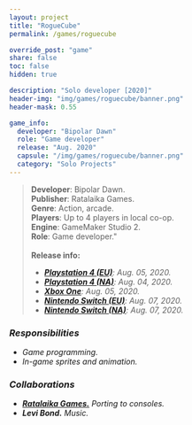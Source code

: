 ```yaml
---
layout: project
title: "RogueCube"
permalink: /games/roguecube

override_post: "game"
share: false
toc: false
hidden: true

description: "Solo developer [2020]"
header-img: "img/games/roguecube/banner.png"
header-mask: 0.55

game_info:
  developer: "Bipolar Dawn"
  role: "Game developer"
  release: "Aug. 2020"
  capsule: "/img/games/roguecube/banner.png"
  category: "Solo Projects"
---
```


>**Developer**: Bipolar Dawn.<br>
>**Publisher**: Ratalaika Games.<br>
>**Genre**: Action, arcade.<br>
>**Players**: Up to 4 players in local co-op.<br>
>**Engine**: GameMaker Studio 2.<br>
>**Role**: Game developer."<br>
><br>
>**Release info:**
>- [<i class='fab fa-playstation'/> **Playstation 4 (EU)**](https://store.playstation.com/en-gb/product/EP0896-CUSA14184_00-RATAGAMROGUECUBE): Aug. 05, 2020.
>- [<i class='fab fa-playstation'/> **Playstation 4 (NA)**](https://store.playstation.com/en-gb/product/EP0896-CUSA14184_00-RATAGAMROGUECUBE): Aug. 04, 2020.
>- [<i class='fab fa-xbox'/> **Xbox One**](https://www.microsoft.com/en-us/p/roguecube/9n0rzlp9cqhg?activetab=pivot:overviewtab): Aug. 05, 2020.
>- [<i class='fa fa-gamepad'/> **Nintendo Switch (EU)**](https://www.nintendo.com/games/detail/roguecube-switch/): Aug. 07, 2020.
>- [<i class='fa fa-gamepad'/> **Nintendo Switch (NA)**](https://www.nintendo.com/games/detail/roguecube-switch/): Aug. 07, 2020.

### Responsibilities
 
 - Game programming.
 - In-game sprites and animation.

### Collaborations

 - [**Ratalaika Games.**](https://www.ratalaikagames.com/games/roguecube.php) Porting to consoles.
 - **Levi Bond.** Music.